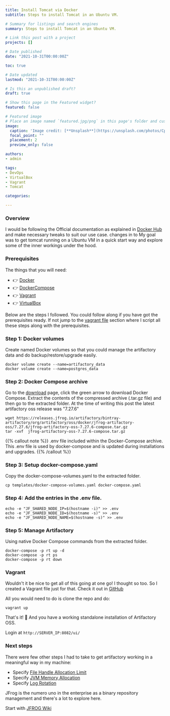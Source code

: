 ```yaml
---
title: Install Tomcat via Docker
subtitle: Steps to install Tomcat in an Ubuntu VM.

# Summary for listings and search engines
summary: Steps to install Tomcat in an Ubuntu VM.

# Link this post with a project
projects: []

# Date published
date: "2021-10-31T00:00:00Z"

toc: true

# Date updated
lastmod: "2021-10-31T00:00:00Z"

# Is this an unpublished draft?
draft: true

# Show this page in the Featured widget?
featured: false

# Featured image
# Place an image named `featured.jpg/png` in this page's folder and customize its options here.
image:
  caption: 'Image credit: [**Unsplash**](https://unsplash.com/photos/CpkOjOcXdUY)'
  focal_point: ""
  placement: 2
  preview_only: false

authors:
- admin

tags:
- DevOps
- VirtualBox
- Vagrant
- Tomcat

categories:

---
```


### Overview

I would be following the Official documentation as explained in [Docker Hub](https://hub.docker.com/_/tomcat) and make necessary tweaks to suit our use case. changes in to
My goal was to get tomcat running on a Ubuntu VM in a quick start way and explore some of the inner workings under the hood.

### Prerequisites

The things that you will need:

- 👉 [Docker](https://docs.docker.com/engine/install/ubuntu/)
- 👉 [DockerCompose](https://docs.docker.com/compose/install/)
- 👉 [Vagrant](https://www.vagrantup.com/downloads)
- 👉 [VirtualBox](https://www.virtualbox.org/wiki/Downloads/)

Below are the steps I followed. You could follow along if you have got the prerequisites ready.
If not jump to the [vagrant file](/post/artifactory/#vagrant) section where I script all these steps along with the prerequisites.

### Step 1: Docker volumes

Create named Docker volumes so that you could manage the artifactory data and do backup/restore/upgrade easily.

```
docker volume create --name=artifactory_data
docker volume create --name=postgres_data
```

### Step 2: Docker Compose archive

Go to the [download](https://jfrog.com/open-source/) page, click the green arrow to download Docker Compose. Extract the contents of the compressed archive (.tar.gz file) and then go to the extracted folder. At the time of writing this post the latest artifactory oss release was "7.27.6"

```
wget https://releases.jfrog.io/artifactory/bintray-artifactory/org/artifactory/oss/docker/jfrog-artifactory-oss/7.27.6/jfrog-artifactory-oss-7.27.6-compose.tar.gz
tar -xvf  jfrog-artifactory-oss-7.27.6-compose.tar.gz
```

{{% callout note %}}
.env file included within the Docker-Compose archive. This .env file is used by docker-compose and is updated during installations and upgrades.
{{% /callout %}}

### Step 3: Setup docker-compose.yaml
Copy the docker-compose-volumes.yaml to the extracted folder.
```
cp templates/docker-compose-volumes.yaml docker-compose.yaml
```

### Step 4: Add the entries in the .env file.       

```
echo -e "JF_SHARED_NODE_IP=$(hostname -i)" >> .env
echo -e "JF_SHARED_NODE_ID=$(hostname -s)" >> .env
echo -e "JF_SHARED_NODE_NAME=$(hostname -s)" >> .env
```

### Step 5: Manage Artifactory

Using native Docker Compose commands from the extracted folder.

```
docker-compose -p rt up -d
docker-compose -p rt ps
docker-compose -p rt down
```

### Vagrant

Wouldn't it be nice to get all of this going at one go! I thought so too. So I created a Vagrant file just for that.
Check it out in [GitHub](https://github.com/avijitliberty/vagrant-virtualbox-docker-artifactory.git)

All you would need to do is clone the repo and do:
```
vagrant up
```

That's it! :dash: And you have a working standalone installation of Artifactory OSS.

Login at ```http://SERVER_IP:8082/ui/```

### Next steps

There were few other steps I had to take to get artifactory working in a meaningful way in my machine:

* Specify [File Handle Allocation Limit](https://www.jfrog.com/confluence/display/JFROG/System+Requirements#SystemRequirements-Xray-FileHandleAllocationLimit)
* Specify [JVM Memory Allocation](https://www.jfrog.com/confluence/display/JFROG/System+Requirements#SystemRequirements-Java)
* Specify [Log Rotation](https://www.jfrog.com/confluence/display/JFROG/Logging#Logging-ConsoleLog.1)

JFrog is the numero uno in the enterprise as a binary repository management and there's a lot to explore here.

Start with [JFROG Wiki](https://www.jfrog.com/confluence/display/JFROG/Get+Started)

